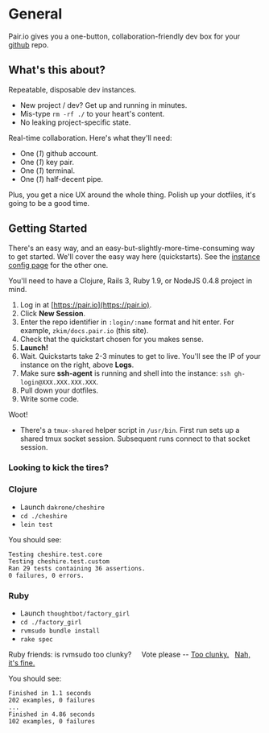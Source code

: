 # General

Pair.io gives you a one-button,
collaboration-friendly dev box for your [github](https://github.com)
repo. 

## What's this about?

Repeatable, disposable dev instances.

  * New project / dev? Get up and running in minutes.
  * Mis-type `rm -rf ./` to your heart's content.
  * No leaking project-specific state.

Real-time collaboration. Here's what they'll need:

  * One (*1*) github account.
  * One (*1*) key pair.
  * One (*1*) terminal.
  * One (*1*) half-decent pipe.

Plus, you get a nice UX around the whole thing. Polish up your
dotfiles, it's going to be a good time.

## Getting Started

There's an easy way, and an easy-but-slightly-more-time-consuming way to get
started.  We'll cover the easy way here (quickstarts). See the
[instance config page](/instance-config.html) for the other one.

You'll need to have a Clojure, Rails 3, Ruby 1.9, or NodeJS 0.4.8
project in mind.
  
1. Log in at [https://pair.io](https://pair.io).
2. Click  **New Session**.
3. Enter the repo identifier in `:login/:name` format and hit enter.  For example,
`zkim/docs.pair.io` (this site).
4. Check that the quickstart chosen for you makes sense.
5. **Launch!**
6. Wait. Quickstarts take 2-3 minutes to get to live. You'll see the IP of your instance on the right, above **Logs**.
7. Make sure **ssh-agent** is running and shell into the instance: `ssh gh-login@XXX.XXX.XXX.XXX`.
8. Pull down your dotfiles.
9. Write some code.

Woot!

* There's a `tmux-shared` helper script in
`/usr/bin`.  First run sets up a shared tmux socket
session. Subsequent runs connect to that socket session.

### Looking to kick the tires?

### Clojure
  *  Launch `dakrone/cheshire`
  *  `cd ./cheshire`
  *  `lein test`

You should see:

    Testing cheshire.test.core
    Testing cheshire.test.custom
    Ran 29 tests containing 36 assertions.
    0 failures, 0 errors.



### Ruby
  * Launch `thoughtbot/factory_girl`
  * `cd ./factory_girl`
  * `rvmsudo bundle install`
  * `rake spec`

<p class="aside">
   Ruby friends: is rvmsudo too clunky? 
   &nbsp;
   &nbsp;
   Vote please -- 
   <a href="http://goo.gl/5tG1t">Too clunky.</a>
   &nbsp;
   <a href="http://goo.gl/THCXD">Nah, it's fine.</a>
</p>

You should see:

    Finished in 1.1 seconds
    202 examples, 0 failures
    ...
    Finished in 4.86 seconds
    102 examples, 0 failures




